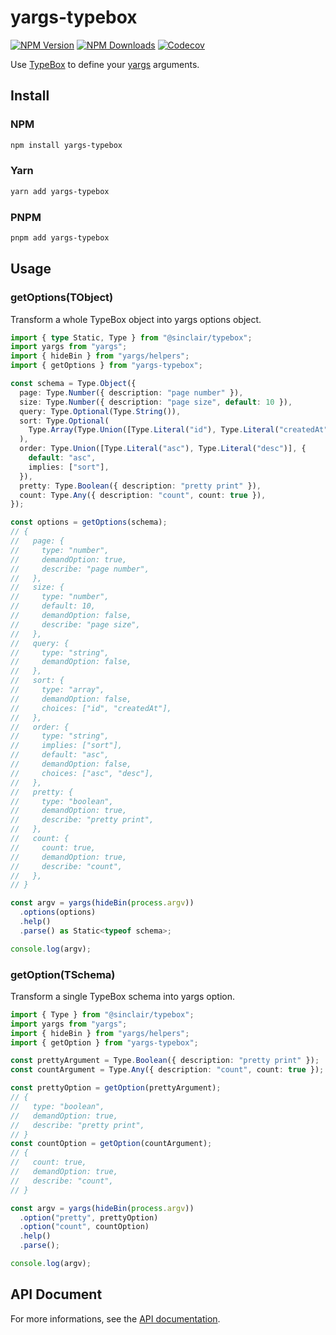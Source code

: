 # yargs-typebox

[![NPM Version](https://img.shields.io/npm/v/yargs-typebox)](https://www.npmjs.com/package/yargs-typebox)
[![NPM Downloads](https://img.shields.io/npm/d18m/yargs-typebox)](https://www.npmjs.com/package/yargs-typebox)
[![Codecov](https://codecov.io/gh/moontaiworks/yargs-typebox/graph/badge.svg)](https://codecov.io/gh/moontaiworks/yargs-typebox)

Use [TypeBox](https://github.com/sinclairzx81/typebox) to define your [yargs](https://www.npmjs.com/package/yargs) arguments.

## Install

### NPM

```bash
npm install yargs-typebox
```

### Yarn

```bash
yarn add yargs-typebox
```

### PNPM

```bash
pnpm add yargs-typebox
```

## Usage

### getOptions(TObject)

Transform a whole TypeBox object into yargs options object.

```typescript
import { type Static, Type } from "@sinclair/typebox";
import yargs from "yargs";
import { hideBin } from "yargs/helpers";
import { getOptions } from "yargs-typebox";

const schema = Type.Object({
  page: Type.Number({ description: "page number" }),
  size: Type.Number({ description: "page size", default: 10 }),
  query: Type.Optional(Type.String()),
  sort: Type.Optional(
    Type.Array(Type.Union([Type.Literal("id"), Type.Literal("createdAt")])),
  ),
  order: Type.Union([Type.Literal("asc"), Type.Literal("desc")], {
    default: "asc",
    implies: ["sort"],
  }),
  pretty: Type.Boolean({ description: "pretty print" }),
  count: Type.Any({ description: "count", count: true }),
});

const options = getOptions(schema);
// {
//   page: {
//     type: "number",
//     demandOption: true,
//     describe: "page number",
//   },
//   size: {
//     type: "number",
//     default: 10,
//     demandOption: false,
//     describe: "page size",
//   },
//   query: {
//     type: "string",
//     demandOption: false,
//   },
//   sort: {
//     type: "array",
//     demandOption: false,
//     choices: ["id", "createdAt"],
//   },
//   order: {
//     type: "string",
//     implies: ["sort"],
//     default: "asc",
//     demandOption: false,
//     choices: ["asc", "desc"],
//   },
//   pretty: {
//     type: "boolean",
//     demandOption: true,
//     describe: "pretty print",
//   },
//   count: {
//     count: true,
//     demandOption: true,
//     describe: "count",
//   },
// }

const argv = yargs(hideBin(process.argv))
  .options(options)
  .help()
  .parse() as Static<typeof schema>;

console.log(argv);
```

### getOption(TSchema)

Transform a single TypeBox schema into yargs option.

```typescript
import { Type } from "@sinclair/typebox";
import yargs from "yargs";
import { hideBin } from "yargs/helpers";
import { getOption } from "yargs-typebox";

const prettyArgument = Type.Boolean({ description: "pretty print" });
const countArgument = Type.Any({ description: "count", count: true });

const prettyOption = getOption(prettyArgument);
// {
//   type: "boolean",
//   demandOption: true,
//   describe: "pretty print",
// }
const countOption = getOption(countArgument);
// {
//   count: true,
//   demandOption: true,
//   describe: "count",
// }

const argv = yargs(hideBin(process.argv))
  .option("pretty", prettyOption)
  .option("count", countOption)
  .help()
  .parse();

console.log(argv);
```

## API Document

For more informations, see the [API documentation](https://moontaiworks.github.io/yargs-typebox/).
